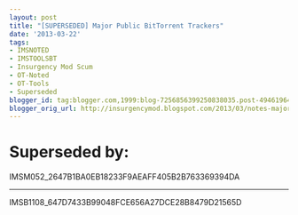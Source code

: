 ```yaml
---
layout: post
title: "[SUPERSEDED] Major Public BitTorrent Trackers"
date: '2013-03-22'
tags:
- IMSNOTED
- IMSTOOLSBT
- Insurgency Mod Scum
- OT-Noted
- OT-Tools
- Superseded
blogger_id: tag:blogger.com,1999:blog-7256856399250838035.post-4946196423017615040
blogger_orig_url: http://insurgencymod.blogspot.com/2013/03/notes-major-bittorrent-trackers.html
---
```


# Superseded by: #

IMSM052_2647B1BA0EB18233F9AEAFF405B2B763369394DA

---

IMSB1108_647D7433B99048FCE656A27DCE28B8479D21565D